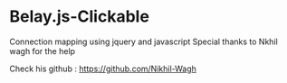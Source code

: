 # Belay.js-Clickable
Connection mapping using jquery and javascript
Special thanks to Nkhil wagh for the help

Check his github : https://github.com/Nikhil-Wagh
